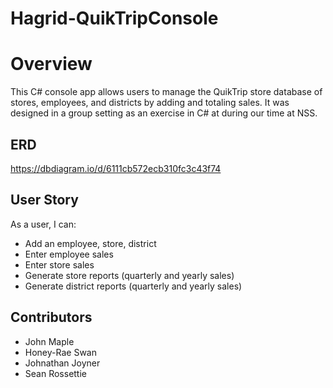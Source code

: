 # Hagrid-QuikTripConsole
# Overview
 This C# console app allows users to manage the QuikTrip store database of stores, employees, and districts by adding and totaling sales. It was designed in a group setting as an exercise in C# at during our time at NSS.

## ERD 
https://dbdiagram.io/d/6111cb572ecb310fc3c43f74

## User Story
As a user, I can:
- Add an employee, store, district
- Enter employee sales
- Enter store sales
- Generate store reports (quarterly and yearly sales)
- Generate district reports (quarterly and yearly sales)

## Contributors
- John Maple
- Honey-Rae Swan
- Johnathan Joyner
- Sean Rossettie
